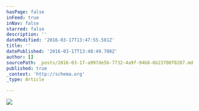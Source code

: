 ```yaml
---
hasPage: false
inFeed: true
inNav: false
starred: false
description: ''
dateModified: '2016-03-17T13:47:55.581Z'
title: ''
datePublished: '2016-03-17T13:48:49.708Z'
author: []
sourcePath: _posts/2016-03-17-a997de5b-7732-4a9f-94b8-6b23700f8287.md
published: true
_context: 'http://schema.org'
_type: Article

---
```

![](https://the-grid-user-content.s3-us-west-2.amazonaws.com/87be32f6-aa19-4d1c-8eca-28e8d79b8ed2.jpg)